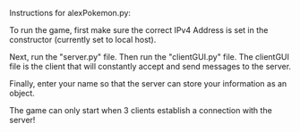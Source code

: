 Instructions for alexPokemon.py:

To run the game, first make sure the correct IPv4 Address is set in the constructor (currently set to local host).

Next, run the "server.py" file. Then run the "clientGUI.py" file. The clientGUI file is the client that will constantly accept and send messages to the server. 

Finally, enter your name so that the server can store your information as an object.

The game can only start when 3 clients establish a connection with the server!
        